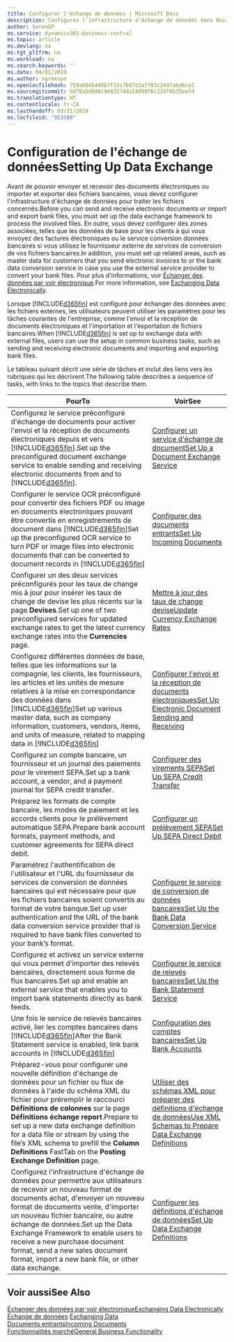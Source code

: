 ```yaml
---
title: Configurer l'échange de données | Microsoft Docs
description: Configurez l'infrastructure d'échange de données dans Business Central.
author: SorenGP
ms.service: dynamics365-business-central
ms.topic: article
ms.devlang: na
ms.tgt_pltfrm: na
ms.workload: na
ms.search.keywords: ''
ms.date: 04/01/2019
ms.author: sgroespe
ms.openlocfilehash: 759a6045440b7f15c7b87d3aff83c2447abd6ce2
ms.sourcegitcommit: bd78a5d990c9e83174da1409076c22df8b35eafd
ms.translationtype: HT
ms.contentlocale: fr-CA
ms.lasthandoff: 03/31/2019
ms.locfileid: "913188"
---
```

# <a name="setting-up-data-exchange"></a><span data-ttu-id="82311-103">Configuration de l'échange de données</span><span class="sxs-lookup"><span data-stu-id="82311-103">Setting Up Data Exchange</span></span>
<span data-ttu-id="82311-104">Avant de pouvoir envoyer et recevoir des documents électroniques ou importer et exporter des fichiers bancaires, vous devez configurer l'infrastructure d'échange de données pour traiter les fichiers concernés.</span><span class="sxs-lookup"><span data-stu-id="82311-104">Before you can send and receive electronic documents or import and export bank files, you must set up the data exchange framework to process the involved files.</span></span> <span data-ttu-id="82311-105">En outre, vous devez configurer des zones associées, telles que les données de base pour les clients à qui vous envoyez des factures électroniques ou le service conversion données bancaires si vous utilisez le fournisseur externe de services de conversion de vos fichiers bancaires.</span><span class="sxs-lookup"><span data-stu-id="82311-105">In addition, you must set up related areas, such as master data for customers that you send electronic invoices to or the bank data conversion service in case you use the external service provider to convert your bank files.</span></span> <span data-ttu-id="82311-106">Pour plus d'informations, voir [Échanger des données par voir électronique](across-data-exchange.md).</span><span class="sxs-lookup"><span data-stu-id="82311-106">For more information, see [Exchanging Data Electronically](across-data-exchange.md).</span></span>  

 <span data-ttu-id="82311-107">Lorsque [!INCLUDE[d365fin](includes/d365fin_md.md)] est configuré pour échanger des données avec les fichiers externes, les utilisateurs peuvent utiliser les paramètres pour les tâches courantes de l'entreprise, comme l'envoi et la réception de documents électroniques et l'importation et l'exportation de fichiers bancaires.</span><span class="sxs-lookup"><span data-stu-id="82311-107">When [!INCLUDE[d365fin](includes/d365fin_md.md)] is set up to exchange data with external files, users can use the setup in common business tasks, such as sending and receiving electronic documents and importing and exporting bank files.</span></span>  

 <span data-ttu-id="82311-108">Le tableau suivant décrit une série de tâches et inclut des liens vers les rubriques qui les décrivent.</span><span class="sxs-lookup"><span data-stu-id="82311-108">The following table describes a sequence of tasks, with links to the topics that describe them.</span></span>  

|<span data-ttu-id="82311-109">**Pour**</span><span class="sxs-lookup"><span data-stu-id="82311-109">**To**</span></span>|<span data-ttu-id="82311-110">**Voir**</span><span class="sxs-lookup"><span data-stu-id="82311-110">**See**</span></span>|  
|------------|-------------|  
|<span data-ttu-id="82311-111">Configurez le service préconfiguré d'échange de documents pour activer l'envoi et la réception de documents électroniques depuis et vers [!INCLUDE[d365fin](includes/d365fin_md.md)].</span><span class="sxs-lookup"><span data-stu-id="82311-111">Set up the preconfigured document exchange service to enable sending and receiving electronic documents from and to [!INCLUDE[d365fin](includes/d365fin_md.md)].</span></span>|[<span data-ttu-id="82311-112">Configurer un service d'échange de document</span><span class="sxs-lookup"><span data-stu-id="82311-112">Set Up a Document Exchange Service</span></span>](across-how-to-set-up-a-document-exchange-service.md)|  
|<span data-ttu-id="82311-113">Configurer le service OCR préconfiguré pour convertir des fichiers PDF ou image en documents électroniques pouvant être convertis en enregistrements de document dans [!INCLUDE[d365fin](includes/d365fin_md.md)]</span><span class="sxs-lookup"><span data-stu-id="82311-113">Set up the preconfigured OCR service to turn PDF or image files into electronic documents that can be converted to document records in [!INCLUDE[d365fin](includes/d365fin_md.md)]</span></span>|[<span data-ttu-id="82311-114">Configurer des documents entrants</span><span class="sxs-lookup"><span data-stu-id="82311-114">Set Up Incoming Documents</span></span>](across-how-setup-income-documents.md)|  
|<span data-ttu-id="82311-115">Configurer un des deux services préconfigurés pour les taux de change mis à jour pour insérer les taux de change de devise les plus récents sur la page **Devises**.</span><span class="sxs-lookup"><span data-stu-id="82311-115">Set up one of two preconfigured services for updated exchange rates to get the latest currency exchange rates into the **Currencies** page.</span></span>|[<span data-ttu-id="82311-116">Mettre à jour des taux de change devise</span><span class="sxs-lookup"><span data-stu-id="82311-116">Update Currency Exchange Rates</span></span>](finance-how-update-currencies.md)|  
|<span data-ttu-id="82311-117">Configurez différentes données de base, telles que les informations sur la compagnie, les clients, les fournisseurs, les articles et les unités de mesure relatives à la mise en correspondance des données dans [!INCLUDE[d365fin](includes/d365fin_md.md)]</span><span class="sxs-lookup"><span data-stu-id="82311-117">Set up various master data, such as company information, customers, vendors, items, and units of measure, related to mapping data in [!INCLUDE[d365fin](includes/d365fin_md.md)]</span></span>|[<span data-ttu-id="82311-118">Configurer l'envoi et la réception de documents électroniques</span><span class="sxs-lookup"><span data-stu-id="82311-118">Set Up Electronic Document Sending and Receiving</span></span>](across-how-to-set-up-electronic-document-sending-and-receiving.md)|  
|<span data-ttu-id="82311-119">Configurez un compte bancaire, un fournisseur et un journal des paiements pour le virement SEPA.</span><span class="sxs-lookup"><span data-stu-id="82311-119">Set up a bank account, a vendor, and a payment journal for SEPA credit transfer.</span></span>|[<span data-ttu-id="82311-120">Configurer des virements SEPA</span><span class="sxs-lookup"><span data-stu-id="82311-120">Set Up SEPA Credit Transfer</span></span>](finance-how-to-set-up-sepa-credit-transfer.md)|  
|<span data-ttu-id="82311-121">Préparez les formats de compte bancaire, les modes de paiement et les accords clients pour le prélèvement automatique SEPA.</span><span class="sxs-lookup"><span data-stu-id="82311-121">Prepare bank account formats, payment methods, and customer agreements for SEPA direct debit.</span></span>|[<span data-ttu-id="82311-122">Configurer un prélèvement SEPA</span><span class="sxs-lookup"><span data-stu-id="82311-122">Set Up SEPA Direct Debit</span></span>](finance-how-to-set-up-sepa-direct-debit.md)|  
|<span data-ttu-id="82311-123">Paramétrez l'authentification de l'utilisateur et l'URL du fournisseur de services de conversion de données bancaires qui est nécessaire pour que les fichiers bancaires soient convertis au format de votre banque.</span><span class="sxs-lookup"><span data-stu-id="82311-123">Set up user authentication and the URL of the bank data conversion service provider that is required to have bank files converted to your bank’s format.</span></span>|[<span data-ttu-id="82311-124">Configurer le service de conversion de données bancaires</span><span class="sxs-lookup"><span data-stu-id="82311-124">Set Up the Bank Data Conversion Service</span></span>](bank-how-setup-bank-data-conversion-service.md)|  
|<span data-ttu-id="82311-125">Configurez et activez un service externe qui vous permet d'importer des relevés bancaires, directement sous forme de flux bancaires.</span><span class="sxs-lookup"><span data-stu-id="82311-125">Set up and enable an external service that enables you to import bank statements directly as bank feeds.</span></span>|[<span data-ttu-id="82311-126">Configurer le service de relevés bancaires</span><span class="sxs-lookup"><span data-stu-id="82311-126">Set Up the Bank Statement Service</span></span>](bank-how-setup-bank-statement-service.md)|  
|<span data-ttu-id="82311-127">Une fois le service de relevés bancaires activé, lier les comptes bancaires dans [!INCLUDE[d365fin](includes/d365fin_md.md)]</span><span class="sxs-lookup"><span data-stu-id="82311-127">After the Bank Statement service is enabled, link bank accounts in [!INCLUDE[d365fin](includes/d365fin_md.md)]</span></span>|[<span data-ttu-id="82311-128">Configuration des comptes bancaires</span><span class="sxs-lookup"><span data-stu-id="82311-128">Set Up Bank Accounts</span></span>](bank-how-setup-bank-accounts.md)|  
|<span data-ttu-id="82311-129">Préparez-vous pour configurer une nouvelle définition d'échange de données pour un fichier ou flux de données à l'aide du schéma XML du fichier pour préremplir le raccourci **Définitions de colonnes** sur la page **Définitions échange report**.</span><span class="sxs-lookup"><span data-stu-id="82311-129">Prepare to set up a new data exchange definition for a data file or stream by using the file’s XML schema to prefill the **Column Definitions** FastTab on the **Posting Exchange Definition** page.</span></span>|[<span data-ttu-id="82311-130">Utiliser des schémas XML pour préparer des définitions d'échange de données</span><span class="sxs-lookup"><span data-stu-id="82311-130">Use XML Schemas to Prepare Data Exchange Definitions</span></span>](across-how-to-use-xml-schemas-to-prepare-data-exchange-definitions.md)|  
|<span data-ttu-id="82311-131">Configurez l'infrastructure d'échange de données pour permettre aux utilisateurs de recevoir un nouveau format de documents achat, d'envoyer un nouveau format de documents vente, d'importer un nouveau fichier bancaire, ou autre échange de données.</span><span class="sxs-lookup"><span data-stu-id="82311-131">Set up the Data Exchange Framework to enable users to receive a new purchase document format, send a new sales document format, import a new bank file, or other data exchange.</span></span>|[<span data-ttu-id="82311-132">Configurer les définitions d'échange de données</span><span class="sxs-lookup"><span data-stu-id="82311-132">Set Up Data Exchange Definitions</span></span>](across-how-to-set-up-data-exchange-definitions.md)|  

## <a name="see-also"></a><span data-ttu-id="82311-133">Voir aussi</span><span class="sxs-lookup"><span data-stu-id="82311-133">See Also</span></span>  
[<span data-ttu-id="82311-134">Échanger des données par voir électronique</span><span class="sxs-lookup"><span data-stu-id="82311-134">Exchanging Data Electronically</span></span>](across-data-exchange.md)  
<span data-ttu-id="82311-135">[Échange de données](across-exchange-data.md) </span><span class="sxs-lookup"><span data-stu-id="82311-135">[Exchanging Data](across-exchange-data.md) </span></span>  
[<span data-ttu-id="82311-136">Documents entrants</span><span class="sxs-lookup"><span data-stu-id="82311-136">Incoming Documents</span></span>](across-income-documents.md)  
[<span data-ttu-id="82311-137">Fonctionnalités marché</span><span class="sxs-lookup"><span data-stu-id="82311-137">General Business Functionality</span></span>](ui-across-business-areas.md)  
